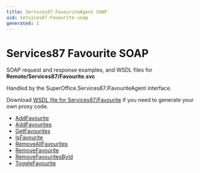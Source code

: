 ```yaml
---
title: Services87.FavouriteAgent SOAP
uid: Services87-Favourite-soap
generated: 1
---
```


# Services87 Favourite SOAP

SOAP request and response examples, and WSDL files for **Remote/Services87/Favourite.svc**

Handled by the <see cref="T:SuperOffice.Services87.IFavouriteAgent">SuperOffice.Services87.IFavouriteAgent</see> interface.

Download [WSDL file for Services87/Favourite](../Services87-Favourite.md) if you need to generate your own proxy code.

* [AddFavourite](AddFavourite.md)
* [AddFavourites](AddFavourites.md)
* [GetFavourites](GetFavourites.md)
* [IsFavourite](IsFavourite.md)
* [RemoveAllFavourites](RemoveAllFavourites.md)
* [RemoveFavourite](RemoveFavourite.md)
* [RemoveFavouritesById](RemoveFavouritesById.md)
* [ToggleFavourite](ToggleFavourite.md)

